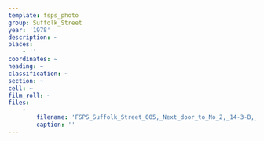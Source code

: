 ```yaml
---
template: fsps_photo
group: Suffolk_Street
year: '1978'
description: ~
places:
    - ''
coordinates: ~
heading: ~
classification: ~
section: ~
cell: ~
film_roll: ~
files:
    -
        filename: 'FSPS_Suffolk_Street_005,_Next_door_to_No_2,_14-3-B,_1978.png'
        caption: ''
---
```

